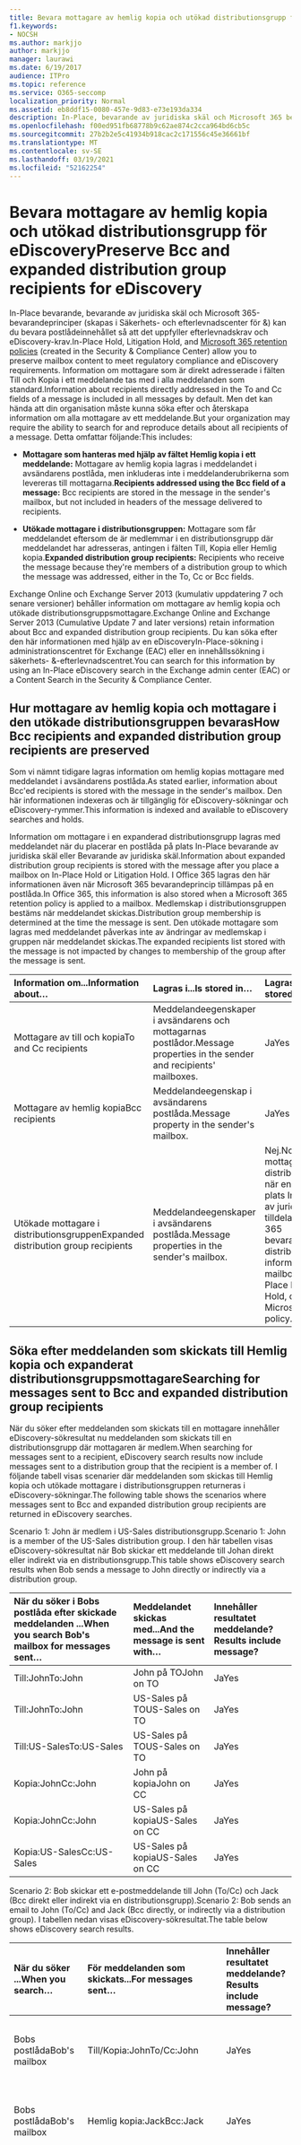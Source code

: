 ```yaml
---
title: Bevara mottagare av hemlig kopia och utökad distributionsgrupp för eDiscovery
f1.keywords:
- NOCSH
ms.author: markjjo
author: markjjo
manager: laurawi
ms.date: 6/19/2017
audience: ITPro
ms.topic: reference
ms.service: O365-seccomp
localization_priority: Normal
ms.assetid: eb8ddf15-0080-457e-9d83-e73e193da334
description: In-Place, bevarande av juridiska skäl och Microsoft 365 bevarandeprinciper kan du bevara postlådeinnehållet så att det uppfyller efterlevnadskrav och eDiscovery-krav.
ms.openlocfilehash: f00ed951fb68778b9c62ae874c2cca964bd6cb5c
ms.sourcegitcommit: 27b2b2e5c41934b918cac2c171556c45e36661bf
ms.translationtype: MT
ms.contentlocale: sv-SE
ms.lasthandoff: 03/19/2021
ms.locfileid: "52162254"
---
```

# <a name="preserve-bcc-and-expanded-distribution-group-recipients-for-ediscovery"></a><span data-ttu-id="e41b7-103">Bevara mottagare av hemlig kopia och utökad distributionsgrupp för eDiscovery</span><span class="sxs-lookup"><span data-stu-id="e41b7-103">Preserve Bcc and expanded distribution group recipients for eDiscovery</span></span>
  
<span data-ttu-id="e41b7-104">In-Place bevarande, bevarande av juridiska [](./retention.md) skäl och Microsoft 365-bevarandeprinciper (skapas i Säkerhets- och efterlevnadscenter för &) kan du bevara postlådeinnehållet så att det uppfyller efterlevnadskrav och eDiscovery-krav.</span><span class="sxs-lookup"><span data-stu-id="e41b7-104">In-Place Hold, Litigation Hold, and [Microsoft 365 retention policies](./retention.md) (created in the Security & Compliance Center) allow you to preserve mailbox content to meet regulatory compliance and eDiscovery requirements.</span></span> <span data-ttu-id="e41b7-105">Information om mottagare som är direkt adresserade i fälten Till och Kopia i ett meddelande tas med i alla meddelanden som standard.</span><span class="sxs-lookup"><span data-stu-id="e41b7-105">Information about recipients directly addressed in the To and Cc fields of a message is included in all messages by default.</span></span> <span data-ttu-id="e41b7-106">Men det kan hända att din organisation måste kunna söka efter och återskapa information om alla mottagare av ett meddelande.</span><span class="sxs-lookup"><span data-stu-id="e41b7-106">But your organization may require the ability to search for and reproduce details about all recipients of a message.</span></span> <span data-ttu-id="e41b7-107">Detta omfattar följande:</span><span class="sxs-lookup"><span data-stu-id="e41b7-107">This includes:</span></span>
  
- <span data-ttu-id="e41b7-108">**Mottagare som hanteras med hjälp av fältet Hemlig kopia i ett meddelande:** Mottagare av hemlig kopia lagras i meddelandet i avsändarens postlåda, men inkluderas inte i meddelanderubrikerna som levereras till mottagarna.</span><span class="sxs-lookup"><span data-stu-id="e41b7-108">**Recipients addressed using the Bcc field of a message:** Bcc recipients are stored in the message in the sender's mailbox, but not included in headers of the message delivered to recipients.</span></span> 
    
- <span data-ttu-id="e41b7-109">**Utökade mottagare i distributionsgruppen:** Mottagare som får meddelandet eftersom de är medlemmar i en distributionsgrupp där meddelandet har adresseras, antingen i fälten Till, Kopia eller Hemlig kopia.</span><span class="sxs-lookup"><span data-stu-id="e41b7-109">**Expanded distribution group recipients:** Recipients who receive the message because they're members of a distribution group to which the message was addressed, either in the To, Cc or Bcc fields.</span></span> 
    
<span data-ttu-id="e41b7-110">Exchange Online och Exchange Server 2013 (kumulativ uppdatering 7 och senare versioner) behåller information om mottagare av hemlig kopia och utökade distributionsgruppsmottagare.</span><span class="sxs-lookup"><span data-stu-id="e41b7-110">Exchange Online and Exchange Server 2013 (Cumulative Update 7 and later versions) retain information about Bcc and expanded distribution group recipients.</span></span> <span data-ttu-id="e41b7-111">Du kan söka efter den här informationen med hjälp av en eDiscoveryIn-Place-sökning i administrationscentret för Exchange (EAC) eller en innehållssökning i säkerhets- &-efterlevnadscentret.</span><span class="sxs-lookup"><span data-stu-id="e41b7-111">You can search for this information by using an In-Place eDiscovery search in the Exchange admin center (EAC) or a Content Search in the Security & Compliance Center.</span></span> 
  
## <a name="how-bcc-recipients-and-expanded-distribution-group-recipients-are-preserved"></a><span data-ttu-id="e41b7-112">Hur mottagare av hemlig kopia och mottagare i den utökade distributionsgruppen bevaras</span><span class="sxs-lookup"><span data-stu-id="e41b7-112">How Bcc recipients and expanded distribution group recipients are preserved</span></span>

<span data-ttu-id="e41b7-113">Som vi nämnt tidigare lagras information om hemlig kopias mottagare med meddelandet i avsändarens postlåda.</span><span class="sxs-lookup"><span data-stu-id="e41b7-113">As stated earlier, information about Bcc'ed recipients is stored with the message in the sender's mailbox.</span></span> <span data-ttu-id="e41b7-114">Den här informationen indexeras och är tillgänglig för eDiscovery-sökningar och eDiscovery-rymmer.</span><span class="sxs-lookup"><span data-stu-id="e41b7-114">This information is indexed and available to eDiscovery searches and holds.</span></span> 
  
<span data-ttu-id="e41b7-115">Information om mottagare i en expanderad distributionsgrupp lagras med meddelandet när du placerar en postlåda på plats In-Place bevarande av juridiska skäl eller Bevarande av juridiska skäl.</span><span class="sxs-lookup"><span data-stu-id="e41b7-115">Information about expanded distribution group recipients is stored with the message after you place a mailbox on In-Place Hold or Litigation Hold.</span></span> <span data-ttu-id="e41b7-116">I Office 365 lagras den här informationen även när Microsoft 365 bevarandeprincip tillämpas på en postlåda.</span><span class="sxs-lookup"><span data-stu-id="e41b7-116">In Office 365, this information is also stored when a Microsoft 365 retention policy is applied to a mailbox.</span></span> <span data-ttu-id="e41b7-117">Medlemskap i distributionsgruppen bestäms när meddelandet skickas.</span><span class="sxs-lookup"><span data-stu-id="e41b7-117">Distribution group membership is determined at the time the message is sent.</span></span> <span data-ttu-id="e41b7-118">Den utökade mottagare som lagras med meddelandet påverkas inte av ändringar av medlemskap i gruppen när meddelandet skickas.</span><span class="sxs-lookup"><span data-stu-id="e41b7-118">The expanded recipients list stored with the message is not impacted by changes to membership of the group after the message is sent.</span></span> 
  
| <span data-ttu-id="e41b7-119">Information om...</span><span class="sxs-lookup"><span data-stu-id="e41b7-119">Information about…</span></span> | <span data-ttu-id="e41b7-120">Lagras i...</span><span class="sxs-lookup"><span data-stu-id="e41b7-120">Is stored in…</span></span> | <span data-ttu-id="e41b7-121">Lagras som standard?</span><span class="sxs-lookup"><span data-stu-id="e41b7-121">Is stored by default?</span></span> | <span data-ttu-id="e41b7-122">Är tillgänglig för...</span><span class="sxs-lookup"><span data-stu-id="e41b7-122">Is accessible to…</span></span> |
|:-----|:-----|:-----|:-----|
|<span data-ttu-id="e41b7-123">Mottagare av till och kopia</span><span class="sxs-lookup"><span data-stu-id="e41b7-123">To and Cc recipients</span></span>  <br/> |<span data-ttu-id="e41b7-124">Meddelandeegenskaper i avsändarens och mottagarnas postlådor.</span><span class="sxs-lookup"><span data-stu-id="e41b7-124">Message properties in the sender and recipients' mailboxes.</span></span>  <br/> |<span data-ttu-id="e41b7-125">Ja</span><span class="sxs-lookup"><span data-stu-id="e41b7-125">Yes</span></span>  <br/> |<span data-ttu-id="e41b7-126">Avsändare, mottagare och efterlevnadsansvariga</span><span class="sxs-lookup"><span data-stu-id="e41b7-126">Sender, recipients, and compliance officers</span></span>  <br/> |
|<span data-ttu-id="e41b7-127">Mottagare av hemlig kopia</span><span class="sxs-lookup"><span data-stu-id="e41b7-127">Bcc recipients</span></span>  <br/> |<span data-ttu-id="e41b7-128">Meddelandeegenskap i avsändarens postlåda.</span><span class="sxs-lookup"><span data-stu-id="e41b7-128">Message property in the sender's mailbox.</span></span>  <br/> |<span data-ttu-id="e41b7-129">Ja</span><span class="sxs-lookup"><span data-stu-id="e41b7-129">Yes</span></span>  <br/> |<span data-ttu-id="e41b7-130">Sändare och efterlevnadsansvariga</span><span class="sxs-lookup"><span data-stu-id="e41b7-130">Sender and compliance officers</span></span>  <br/> |
|<span data-ttu-id="e41b7-131">Utökade mottagare i distributionsgruppen</span><span class="sxs-lookup"><span data-stu-id="e41b7-131">Expanded distribution group recipients</span></span>  <br/> |<span data-ttu-id="e41b7-132">Meddelandeegenskaper i avsändarens postlåda.</span><span class="sxs-lookup"><span data-stu-id="e41b7-132">Message properties in the sender's mailbox.</span></span>  <br/> |<span data-ttu-id="e41b7-133">Nej.</span><span class="sxs-lookup"><span data-stu-id="e41b7-133">No.</span></span> <span data-ttu-id="e41b7-134">Expanderad mottagarinformation för distributionsgruppen lagras när en postlåda placeras på plats In-Place bevarande av juridiska skäl eller tilldelas till en Microsoft 365 bevarandeprincip.</span><span class="sxs-lookup"><span data-stu-id="e41b7-134">Expanded distribution group recipient information is stored after a mailbox is placed on In-Place Hold or Litigation Hold, or assigned to a Microsoft 365 retention policy.</span></span>  <br/> |<span data-ttu-id="e41b7-135">Efterlevnadsansvariga</span><span class="sxs-lookup"><span data-stu-id="e41b7-135">Compliance officers</span></span>  <br/> |
   
## <a name="searching-for-messages-sent-to-bcc-and-expanded-distribution-group-recipients"></a><span data-ttu-id="e41b7-136">Söka efter meddelanden som skickats till Hemlig kopia och expanderat distributionsgruppsmottagare</span><span class="sxs-lookup"><span data-stu-id="e41b7-136">Searching for messages sent to Bcc and expanded distribution group recipients</span></span>

<span data-ttu-id="e41b7-137">När du söker efter meddelanden som skickats till en mottagare innehåller eDiscovery-sökresultat nu meddelanden som skickats till en distributionsgrupp där mottagaren är medlem.</span><span class="sxs-lookup"><span data-stu-id="e41b7-137">When searching for messages sent to a recipient, eDiscovery search results now include messages sent to a distribution group that the recipient is a member of.</span></span> <span data-ttu-id="e41b7-138">I följande tabell visas scenarier där meddelanden som skickas till Hemlig kopia och utökade mottagare i distributionsgruppen returneras i eDiscovery-sökningar.</span><span class="sxs-lookup"><span data-stu-id="e41b7-138">The following table shows the scenarios where messages sent to Bcc and expanded distribution group recipients are returned in eDiscovery searches.</span></span>
  
<span data-ttu-id="e41b7-139">Scenario 1: John är medlem i US-Sales distributionsgrupp.</span><span class="sxs-lookup"><span data-stu-id="e41b7-139">Scenario 1: John is a member of the US-Sales distribution group.</span></span> <span data-ttu-id="e41b7-140">I den här tabellen visas eDiscovery-sökresultat när Bob skickar ett meddelande till Johan direkt eller indirekt via en distributionsgrupp.</span><span class="sxs-lookup"><span data-stu-id="e41b7-140">This table shows eDiscovery search results when Bob sends a message to John directly or indirectly via a distribution group.</span></span>
  
| <span data-ttu-id="e41b7-141">När du söker i Bobs postlåda efter skickade meddelanden ...</span><span class="sxs-lookup"><span data-stu-id="e41b7-141">When you search Bob's mailbox for messages sent…</span></span> | <span data-ttu-id="e41b7-142">Meddelandet skickas med...</span><span class="sxs-lookup"><span data-stu-id="e41b7-142">And the message is sent with…</span></span> | <span data-ttu-id="e41b7-143">Innehåller resultatet meddelande?</span><span class="sxs-lookup"><span data-stu-id="e41b7-143">Results include message?</span></span> |
|:-----|:-----|:-----|
|<span data-ttu-id="e41b7-144">Till:John</span><span class="sxs-lookup"><span data-stu-id="e41b7-144">To:John</span></span>  <br/> |<span data-ttu-id="e41b7-145">John på TO</span><span class="sxs-lookup"><span data-stu-id="e41b7-145">John on TO</span></span>  <br/> |<span data-ttu-id="e41b7-146">Ja</span><span class="sxs-lookup"><span data-stu-id="e41b7-146">Yes</span></span>  <br/> |
|<span data-ttu-id="e41b7-147">Till:John</span><span class="sxs-lookup"><span data-stu-id="e41b7-147">To:John</span></span>  <br/> |<span data-ttu-id="e41b7-148">US-Sales på TO</span><span class="sxs-lookup"><span data-stu-id="e41b7-148">US-Sales on TO</span></span>  <br/> |<span data-ttu-id="e41b7-149">Ja</span><span class="sxs-lookup"><span data-stu-id="e41b7-149">Yes</span></span>  <br/> |
|<span data-ttu-id="e41b7-150">Till:US-Sales</span><span class="sxs-lookup"><span data-stu-id="e41b7-150">To:US-Sales</span></span>  <br/> |<span data-ttu-id="e41b7-151">US-Sales på TO</span><span class="sxs-lookup"><span data-stu-id="e41b7-151">US-Sales on TO</span></span>  <br/> |<span data-ttu-id="e41b7-152">Ja</span><span class="sxs-lookup"><span data-stu-id="e41b7-152">Yes</span></span>  <br/> |
|<span data-ttu-id="e41b7-153">Kopia:John</span><span class="sxs-lookup"><span data-stu-id="e41b7-153">Cc:John</span></span>  <br/> |<span data-ttu-id="e41b7-154">John på kopia</span><span class="sxs-lookup"><span data-stu-id="e41b7-154">John on CC</span></span>  <br/> |<span data-ttu-id="e41b7-155">Ja</span><span class="sxs-lookup"><span data-stu-id="e41b7-155">Yes</span></span>  <br/> |
|<span data-ttu-id="e41b7-156">Kopia:John</span><span class="sxs-lookup"><span data-stu-id="e41b7-156">Cc:John</span></span>  <br/> |<span data-ttu-id="e41b7-157">US-Sales på kopia</span><span class="sxs-lookup"><span data-stu-id="e41b7-157">US-Sales on CC</span></span>  <br/> |<span data-ttu-id="e41b7-158">Ja</span><span class="sxs-lookup"><span data-stu-id="e41b7-158">Yes</span></span>  <br/> |
|<span data-ttu-id="e41b7-159">Kopia:US-Sales</span><span class="sxs-lookup"><span data-stu-id="e41b7-159">Cc:US-Sales</span></span>  <br/> |<span data-ttu-id="e41b7-160">US-Sales på kopia</span><span class="sxs-lookup"><span data-stu-id="e41b7-160">US-Sales on CC</span></span>  <br/> |<span data-ttu-id="e41b7-161">Ja</span><span class="sxs-lookup"><span data-stu-id="e41b7-161">Yes</span></span>  <br/> |
   
<span data-ttu-id="e41b7-162">Scenario 2: Bob skickar ett e-postmeddelande till John (To/Cc) och Jack (Bcc direkt eller indirekt via en distributionsgrupp).</span><span class="sxs-lookup"><span data-stu-id="e41b7-162">Scenario 2: Bob sends an email to John (To/Cc) and Jack (Bcc directly, or indirectly via a distribution group).</span></span> <span data-ttu-id="e41b7-163">I tabellen nedan visas eDiscovery-sökresultat.</span><span class="sxs-lookup"><span data-stu-id="e41b7-163">The table below shows eDiscovery search results.</span></span>
  
| <span data-ttu-id="e41b7-164">När du söker ...</span><span class="sxs-lookup"><span data-stu-id="e41b7-164">When you search…</span></span> | <span data-ttu-id="e41b7-165">För meddelanden som skickats...</span><span class="sxs-lookup"><span data-stu-id="e41b7-165">For messages sent…</span></span> | <span data-ttu-id="e41b7-166">Innehåller resultatet meddelande?</span><span class="sxs-lookup"><span data-stu-id="e41b7-166">Results include message?</span></span> | <span data-ttu-id="e41b7-167">Kommentar</span><span class="sxs-lookup"><span data-stu-id="e41b7-167">Notes</span></span> |
|:-----|:-----|:-----|:-----|
|<span data-ttu-id="e41b7-168">Bobs postlåda</span><span class="sxs-lookup"><span data-stu-id="e41b7-168">Bob's mailbox</span></span>  <br/> |<span data-ttu-id="e41b7-169">Till/Kopia:John</span><span class="sxs-lookup"><span data-stu-id="e41b7-169">To/Cc:John</span></span>  <br/> |<span data-ttu-id="e41b7-170">Ja</span><span class="sxs-lookup"><span data-stu-id="e41b7-170">Yes</span></span>  <br/> |<span data-ttu-id="e41b7-171">Visar en indikation på att Jack var Hemlig kopia.</span><span class="sxs-lookup"><span data-stu-id="e41b7-171">Presents an indication that Jack was Bcc'ed.</span></span>  <br/> |
|<span data-ttu-id="e41b7-172">Bobs postlåda</span><span class="sxs-lookup"><span data-stu-id="e41b7-172">Bob's mailbox</span></span>  <br/> |<span data-ttu-id="e41b7-173">Hemlig kopia:Jack</span><span class="sxs-lookup"><span data-stu-id="e41b7-173">Bcc:Jack</span></span>  <br/> |<span data-ttu-id="e41b7-174">Ja</span><span class="sxs-lookup"><span data-stu-id="e41b7-174">Yes</span></span>  <br/> |<span data-ttu-id="e41b7-175">Visar en indikation på att Jack var Hemlig kopia.</span><span class="sxs-lookup"><span data-stu-id="e41b7-175">Presents an indication that Jack was Bcc'ed.</span></span>  <br/> |
|<span data-ttu-id="e41b7-176">Bobs postlåda</span><span class="sxs-lookup"><span data-stu-id="e41b7-176">Bob's mailbox</span></span>  <br/> |<span data-ttu-id="e41b7-177">Hemlig kopia:Jack (via distributionsgrupp)</span><span class="sxs-lookup"><span data-stu-id="e41b7-177">Bcc:Jack (via distribution group)</span></span>  <br/> |<span data-ttu-id="e41b7-178">Ja</span><span class="sxs-lookup"><span data-stu-id="e41b7-178">Yes</span></span>  <br/> |<span data-ttu-id="e41b7-179">Listan över medlemmar i distributionsgruppen Hemlig kopia, expanderad när meddelandet skickades, visas i förhandsgranskning, export och loggar för eDiscovery-sökning.</span><span class="sxs-lookup"><span data-stu-id="e41b7-179">List of members of the Bcc'ed distribution group, expanded when the message was sent, is visible in eDiscovery search preview, export, and logs.</span></span>  <br/> |
|<span data-ttu-id="e41b7-180">Johns postlåda</span><span class="sxs-lookup"><span data-stu-id="e41b7-180">John's mailbox</span></span>  <br/> |<span data-ttu-id="e41b7-181">Till/Kopia:John</span><span class="sxs-lookup"><span data-stu-id="e41b7-181">To/Cc:John</span></span>  <br/> |<span data-ttu-id="e41b7-182">Ja</span><span class="sxs-lookup"><span data-stu-id="e41b7-182">Yes</span></span>  <br/> |<span data-ttu-id="e41b7-183">Ingen indikation på mottagare av hemlig kopia.</span><span class="sxs-lookup"><span data-stu-id="e41b7-183">No indication of Bcc recipients.</span></span>  <br/> |
|<span data-ttu-id="e41b7-184">Johns postlåda</span><span class="sxs-lookup"><span data-stu-id="e41b7-184">John's mailbox</span></span>  <br/> |<span data-ttu-id="e41b7-185">Hemlig kopia:Jack (direkt eller via distributionsgrupp)</span><span class="sxs-lookup"><span data-stu-id="e41b7-185">Bcc:Jack (directly or via distribution group)</span></span>  <br/> |<span data-ttu-id="e41b7-186">Nej</span><span class="sxs-lookup"><span data-stu-id="e41b7-186">No</span></span>  <br/> |<span data-ttu-id="e41b7-187">Informationen om Hemlig kopia lagras inte i meddelandet som levereras till mottagarna.</span><span class="sxs-lookup"><span data-stu-id="e41b7-187">Bcc information is not stored in the message delivered to recipients.</span></span> <span data-ttu-id="e41b7-188">Du måste söka i avsändarens postlåda.</span><span class="sxs-lookup"><span data-stu-id="e41b7-188">You must search the sender's mailbox.</span></span>  <br/> |
|<span data-ttu-id="e41b7-189">Jacks postlåda</span><span class="sxs-lookup"><span data-stu-id="e41b7-189">Jack's mailbox</span></span>  <br/> |<span data-ttu-id="e41b7-190">Till/Kopia:John (direkt eller via distributionsgrupp)</span><span class="sxs-lookup"><span data-stu-id="e41b7-190">To/Cc:John (directly or via distribution group)</span></span>  <br/> |<span data-ttu-id="e41b7-191">Ja</span><span class="sxs-lookup"><span data-stu-id="e41b7-191">Yes</span></span>  <br/> |<span data-ttu-id="e41b7-192">Information om Till/Kopia inkluderas i meddelanden som levereras till alla mottagare.</span><span class="sxs-lookup"><span data-stu-id="e41b7-192">To/Cc information is included in message delivered to all recipients.</span></span>  <br/> |
|<span data-ttu-id="e41b7-193">Jacks postlåda</span><span class="sxs-lookup"><span data-stu-id="e41b7-193">Jack's mailbox</span></span>  <br/> |<span data-ttu-id="e41b7-194">Hemlig kopia:Jack (direkt eller via distributionsgrupp)</span><span class="sxs-lookup"><span data-stu-id="e41b7-194">Bcc:Jack (directly or via distribution group)</span></span>  <br/> |<span data-ttu-id="e41b7-195">Nej</span><span class="sxs-lookup"><span data-stu-id="e41b7-195">No</span></span>  <br/> |<span data-ttu-id="e41b7-196">Informationen om Hemlig kopia lagras inte i meddelandet som levereras till mottagarna.</span><span class="sxs-lookup"><span data-stu-id="e41b7-196">Bcc information is not stored in the message delivered to recipients.</span></span> <span data-ttu-id="e41b7-197">Du måste söka i avsändarens postlåda.</span><span class="sxs-lookup"><span data-stu-id="e41b7-197">You must search the sender's mailbox.</span></span>  <br/> |
   
## <a name="frequently-asked-questions"></a><span data-ttu-id="e41b7-198">Vanliga frågor och svar</span><span class="sxs-lookup"><span data-stu-id="e41b7-198">Frequently asked questions</span></span>

 <span data-ttu-id="e41b7-199">**F. När och var lagras mottagarinformationen för Hemlig kopia?**</span><span class="sxs-lookup"><span data-stu-id="e41b7-199">**Q. When and where is Bcc recipient information stored?**</span></span>
  
<span data-ttu-id="e41b7-200">A.</span><span class="sxs-lookup"><span data-stu-id="e41b7-200">A.</span></span> <span data-ttu-id="e41b7-201">Mottagarens information om hemlig kopia sparas som standard i det ursprungliga meddelandet i avsändarens postlåda.</span><span class="sxs-lookup"><span data-stu-id="e41b7-201">Bcc recipient information is preserved by default in the original message in sender's mailbox.</span></span> <span data-ttu-id="e41b7-202">Om mottagaren av den hemlig kopian är en distributionsgrupp utökas medlemskapet i distributionsgruppen endast om avsändarens postlåda är spärrad eller tilldelad Microsoft 365 bevarandeprincip.</span><span class="sxs-lookup"><span data-stu-id="e41b7-202">If the Bcc recipient is a distribution group, distribution group membership is only expanded if the sender's mailbox is on hold or assigned to a Microsoft 365 retention policy.</span></span>
  
 <span data-ttu-id="e41b7-203">**F. När och var lagras listan med utökade mottagare i distributionsgruppen?**</span><span class="sxs-lookup"><span data-stu-id="e41b7-203">**Q. When and where is the list of expanded distribution group recipients stored?**</span></span>
  
<span data-ttu-id="e41b7-204">A.</span><span class="sxs-lookup"><span data-stu-id="e41b7-204">A.</span></span> <span data-ttu-id="e41b7-205">Gruppmedlemskap utökas när meddelandet skickas.</span><span class="sxs-lookup"><span data-stu-id="e41b7-205">Group membership is expanded at the time the message is sent.</span></span> <span data-ttu-id="e41b7-206">Listan över expanderade medlemmar i distributionsgruppen lagras i det ursprungliga meddelandet i avsändarens postlåda.</span><span class="sxs-lookup"><span data-stu-id="e41b7-206">The list of expanded distribution group members is stored in the original message in the sender's mailbox.</span></span> <span data-ttu-id="e41b7-207">Avsändarens postlåda måste finnas på plats In-Place, bevarande av juridiska skäl eller tilldelad till en Microsoft 365 bevarandeprincip.</span><span class="sxs-lookup"><span data-stu-id="e41b7-207">The sender's mailbox must be on In-Place Hold, Litigation Hold, or assigned to a Microsoft 365 retention policy.</span></span>
  
 <span data-ttu-id="e41b7-208">**F. Kan mottagarna av Till/Kopia se vilka mottagare som skickades hemlig kopia?**</span><span class="sxs-lookup"><span data-stu-id="e41b7-208">**Q. Can the To/Cc recipients see which recipients were Bcc'ed?**</span></span>
  
<span data-ttu-id="e41b7-209">A.</span><span class="sxs-lookup"><span data-stu-id="e41b7-209">A.</span></span> <span data-ttu-id="e41b7-210">Nej.</span><span class="sxs-lookup"><span data-stu-id="e41b7-210">No.</span></span> <span data-ttu-id="e41b7-211">Den här informationen ingår inte i meddelanderubriker och visas inte för mottagare av till/kopia.</span><span class="sxs-lookup"><span data-stu-id="e41b7-211">This information is not included in message headers, and isn't visible to To/Cc recipients.</span></span> <span data-ttu-id="e41b7-212">Avsändaren kan se fältet Hemlig kopia i det ursprungliga meddelandet som lagrats i postlådan.</span><span class="sxs-lookup"><span data-stu-id="e41b7-212">The sender can see the Bcc field stored in the original message stored in their mailbox.</span></span> <span data-ttu-id="e41b7-213">Efterlevnadsansvariga kan se den här informationen vid sökning i avsändarens postlåda.</span><span class="sxs-lookup"><span data-stu-id="e41b7-213">Compliance officers can see this information when searching the sender's mailbox.</span></span>
  
 <span data-ttu-id="e41b7-214">**F. Hur kan jag se till att mottagare i en utökad distributionsgrupp alltid bevaras?**</span><span class="sxs-lookup"><span data-stu-id="e41b7-214">**Q. How can I ensure that expanded distribution group recipients are always preserved?**</span></span>
  
<span data-ttu-id="e41b7-215">A.</span><span class="sxs-lookup"><span data-stu-id="e41b7-215">A.</span></span> <span data-ttu-id="e41b7-216">Om du vill se till att utökade medlemmar [](/Exchange/policy-and-compliance/holds/place-all-mailboxes-on-hold) i distributionsgruppen alltid bevaras med ett meddelande kan du skapa en bevarandeprincip för alla postlådor eller Microsoft 365 hela organisationen.</span><span class="sxs-lookup"><span data-stu-id="e41b7-216">To ensure that expanded distribution group members are always preserved with a message, [Place all mailboxes on hold](/Exchange/policy-and-compliance/holds/place-all-mailboxes-on-hold) or create an organization-wide Microsoft 365 retention policy.</span></span> 
  
 <span data-ttu-id="e41b7-217">**F. Vilka typer av grupper stöds?**</span><span class="sxs-lookup"><span data-stu-id="e41b7-217">**Q. Which types of groups are supported?**</span></span>
  
<span data-ttu-id="e41b7-218">A.</span><span class="sxs-lookup"><span data-stu-id="e41b7-218">A.</span></span> <span data-ttu-id="e41b7-219">Distributionsgrupper, e-postaktiverade säkerhetsgrupper och dynamiska distributionsgrupper stöds.</span><span class="sxs-lookup"><span data-stu-id="e41b7-219">Distribution groups, mail-enabled security groups, and dynamic distribution groups are supported.</span></span> 
  
 <span data-ttu-id="e41b7-220">**F. Finns det någon gräns för antalet mottagare i distributionsgruppen som utökas och lagras i meddelandet?**</span><span class="sxs-lookup"><span data-stu-id="e41b7-220">**Q. Is there a limit on the number of distribution group recipients that are expanded and stored in the message?**</span></span>
  
<span data-ttu-id="e41b7-221">A.</span><span class="sxs-lookup"><span data-stu-id="e41b7-221">A.</span></span> <span data-ttu-id="e41b7-222">Upp till 10 000 medlemmar i en distributionsgrupp bevaras.</span><span class="sxs-lookup"><span data-stu-id="e41b7-222">Up to 10,000 members of a distribution group is preserved.</span></span>
  
 <span data-ttu-id="e41b7-223">**F. Stöds kapslade distributionsgrupper?**</span><span class="sxs-lookup"><span data-stu-id="e41b7-223">**Q. Are nested distribution groups supported?**</span></span>
  
<span data-ttu-id="e41b7-224">A.</span><span class="sxs-lookup"><span data-stu-id="e41b7-224">A.</span></span> <span data-ttu-id="e41b7-225">Ja, 25 nivåer med kapslade distributionsgrupper utökas.</span><span class="sxs-lookup"><span data-stu-id="e41b7-225">Yes, 25 levels of nested distribution groups are expanded.</span></span>
  
 <span data-ttu-id="e41b7-226">**F. Var visas mottagarinformationen för Hemlig kopia och utökad distributionsgrupp?**</span><span class="sxs-lookup"><span data-stu-id="e41b7-226">**Q. Where is the Bcc and expanded distribution group recipient information visible?**</span></span>
  
<span data-ttu-id="e41b7-227">A.</span><span class="sxs-lookup"><span data-stu-id="e41b7-227">A.</span></span> <span data-ttu-id="e41b7-228">Mottagare i hemlig kopia och utökad distributionsgrupp visas för efterlevnadsansvariga när de utför en eDiscovery-sökning.</span><span class="sxs-lookup"><span data-stu-id="e41b7-228">Bcc and expanded distribution group recipients information is visible to Compliance officers when performing an eDiscovery search.</span></span> <span data-ttu-id="e41b7-229">Mottagare av hemlig kopia och utökad distributionsgrupp ingår i sökresultat som kopieras till en identifieringspostlåda eller exporteras till en PST-fil och i eDiscovery-loggen som ingår i sökresultatet.</span><span class="sxs-lookup"><span data-stu-id="e41b7-229">Bcc and expanded distribution group recipients are included in search results copied to a Discovery mailbox or exported to a PST file and in the eDiscovery log included in search results.</span></span> <span data-ttu-id="e41b7-230">Mottagarinformation för hemlig kopia är också tillgänglig i förhandsgranskningen.</span><span class="sxs-lookup"><span data-stu-id="e41b7-230">Bcc recipient information is also available in search preview.</span></span>
  
 <span data-ttu-id="e41b7-231">**F. Vad händer om en medlem i en distributionsgrupp är dold från organisationens globala adresslista (GAL)?**</span><span class="sxs-lookup"><span data-stu-id="e41b7-231">**Q. What happens if a member of a distribution group is hidden from the organization's global address list (GAL)?**</span></span>
  
<span data-ttu-id="e41b7-232">A.</span><span class="sxs-lookup"><span data-stu-id="e41b7-232">A.</span></span> <span data-ttu-id="e41b7-233">Det gör ingen effekt.</span><span class="sxs-lookup"><span data-stu-id="e41b7-233">There's no impact.</span></span> <span data-ttu-id="e41b7-234">Om mottagare är dolda från den utökade distributionsgruppen ingår de fortfarande i listan över mottagare i den utökade distributionsgruppen.</span><span class="sxs-lookup"><span data-stu-id="e41b7-234">If recipients are hidden from the GAL, they are still included in the list of recipients for the expanded distribution group.</span></span>